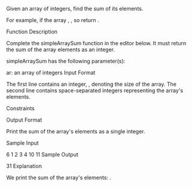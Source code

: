 Given an array of integers, find the sum of its elements.

For example, if the array , , so return .

Function Description

Complete the simpleArraySum function in the editor below. It must return the sum of the array elements as an integer.

simpleArraySum has the following parameter(s):

ar: an array of integers
Input Format

The first line contains an integer, , denoting the size of the array.
The second line contains  space-separated integers representing the array's elements.

Constraints

Output Format

Print the sum of the array's elements as a single integer.

Sample Input

6
1 2 3 4 10 11
Sample Output

31
Explanation

We print the sum of the array's elements: .
